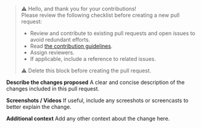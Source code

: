 > :warning:
> Hello, and thank you for your contributions!<br>
> Please review the following checklist before creating a new pull request:
>
> - Review and contribute to existing pull requests and open issues to avoid redundant efforts.
> - Read [the contribution guidelines](CONTRIBUTING.md).
> - Assign reviewers.
> - If applicable, include a reference to related issues.
>
> :warning: Delete this block before creating the pull request.

**Describe the changes proposed**
A clear and concise description of the changes included in this pull request.

**Screenshots / Videos**
If useful, include any screeshots or screencasts to better explain the change.

**Additional context**
Add any other context about the change here.
